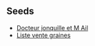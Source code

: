 ## Seeds

* [Docteur jonquille et M Ail](https://djma.fr/)
* [Liste vente graines](https://dame.bio/permaculture/mes-bonnes-adresses-pour-acheter-des-semences-bio-et-reproductibles/)
